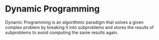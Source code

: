 # Dynamic Programming
Dynamic Programming is an algorithmic paradigm that solves a given complex problem by breaking it into subproblems and stores the results of subproblems to avoid computing the same results again.